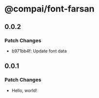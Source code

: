 # @compai/font-farsan

## 0.0.2

### Patch Changes

- b971bb4f: Update font data

## 0.0.1

### Patch Changes

- Hello, world!
